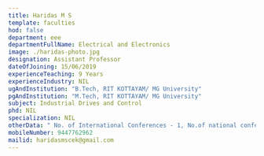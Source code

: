 ```yaml
---
title: Haridas M S
template: faculties
hod: false
department: eee
departmentFullName: Electrical and Electronics
image: ./haridas-photo.jpg
designation: Assistant Professor
dateOfJoining: 15/06/2019
experienceTeaching: 9 Years
experienceIndustry: NIL
ugAndInstitution: "B.Tech, RIT KOTTAYAM/ MG University"
pgAndInstitution: "M.Tech, RIT KOTTAYAM/ MG University"
subject: Industrial Drives and Control
phd: NIL
specialization: NIL
otherData: " No. of International Conferences - 1, No.of national conferences - 1"
mobileNumber: 9447762962
mailid: haridasmscek@gmail.com
---
```

